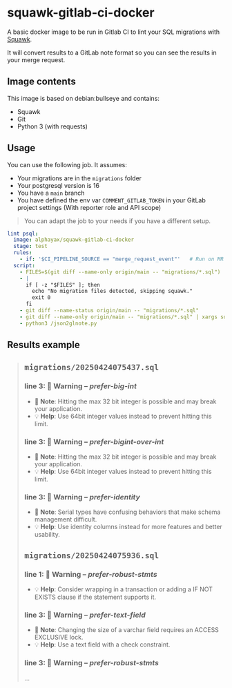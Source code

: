 # squawk-gitlab-ci-docker

A basic docker image to be run in Gitlab CI to lint your SQL 
migrations with [Squawk](https://github.com/sbdchd/squawk).

It will convert results to a GitLab note format so you can see the results in your merge request.

## Image contents
This image is based on debian:bullseye and contains:
- Squawk
- Git
- Python 3 (with requests)

## Usage

You can use the following job. It assumes:
- Your migrations are in the `migrations` folder
- Your postgresql version is 16
- You have a `main` branch
- You have defined the env var `COMMENT_GITLAB_TOKEN` in your GitLab project settings (With reporter role and API scope)

> You can adapt the job to your needs if you have a different setup.

```yaml
lint psql:
  image: alphayax/squawk-gitlab-ci-docker
  stage: test
  rules:
    - if: '$CI_PIPELINE_SOURCE == "merge_request_event"'   # Run on MR
  script:
    - FILES=$(git diff --name-only origin/main -- "migrations/*.sql")
    - |
      if [ -z "$FILES" ]; then
        echo "No migration files detected, skipping squawk."
        exit 0
      fi
    - git diff --name-status origin/main -- "migrations/*.sql"
    - git diff --name-only origin/main -- "migrations/*.sql" | xargs squawk --pg-version 16 --reporter json > db-report.json || true
    - python3 /json2glnote.py
```

## Results example

>## `migrations/20250424075437.sql`
>### line 3: 🔶 **Warning** – _prefer-big-int_
>- 💬 **Note**: Hitting the max 32 bit integer is possible and may break your application.
>- 💡 **Help**: Use 64bit integer values instead to prevent hitting this limit.
>### line 3: 🔶 **Warning** – _prefer-bigint-over-int_
>- 💬 **Note**: Hitting the max 32 bit integer is possible and may break your application.
>- 💡 **Help**: Use 64bit integer values instead to prevent hitting this limit.
>### line 3: 🔶 **Warning** – _prefer-identity_
>- 💬 **Note**: Serial types have confusing behaviors that make schema management difficult.
>- 💡 **Help**: Use identity columns instead for more features and better usability.
>## `migrations/20250424075936.sql`
>### line 1: 🔶 **Warning** – _prefer-robust-stmts_
>- 💡 **Help**: Consider wrapping in a transaction or adding a IF NOT EXISTS clause if the statement supports it.
>### line 3: 🔶 **Warning** – _prefer-text-field_
>- 💬 **Note**: Changing the size of a varchar field requires an ACCESS EXCLUSIVE lock.
>- 💡 **Help**: Use a text field with a check constraint.
>### line 3: 🔶 **Warning** – _prefer-robust-stmts_
> ...